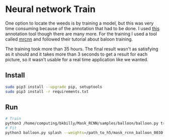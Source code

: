 # Neural network Train
One option to locate the weeds is by training a model, but this was very time consuming because of the annotation that had to be done. I used [this](http://www.robots.ox.ac.uk/~vgg/software/via/) annotation tool though there are many more. For the training I used a tool called [mrcnn](https://github.com/matterport/Mask_RCNN.git) and followed their tutorial about baloon training.

The training took more than 35 hours. The final result wasn't as satisfying as it should and it takes more than 3 seconds to get a result for each picture, so it wasn't usable for a real time application like we wanted.

## Install
```bash
sudo pip3 install --upgrade pip, setuptools
sudo pip3 install -r requirements.txt
```

## Run
```bash
# Train
python3 /home/computing/bkbilly/Mask_RCNN/samples/balloon/balloon.py train --dataset=../images/plants2/ --weights=coco
# Fit
python3 balloon.py splash --weights=/path_to_h5/mask_rcnn_balloon_0030.h5 --image=../images/plants2/val/ros_plant2_2.jpg
```